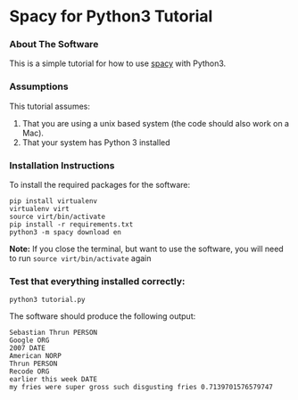 # Spacy for Python3 Tutorial

### About The Software 
This is a simple tutorial for how to use [spacy](href="https://spacy.io) with Python3.

### Assumptions
This tutorial assumes:
1. That you are using a unix based system (the code should also work on a Mac).
2. That your system has Python 3 installed 

### Installation Instructions
To install the required packages for the software:

    pip install virtualenv
    virtualenv virt
    source virt/bin/activate
    pip install -r requirements.txt
    python3 -m spacy download en

**Note:** If you close the terminal, but want to use the software, you will need to run `source virt/bin/activate` again


### Test that everything installed correctly:
    python3 tutorial.py
    
The software should produce the following output:
        
    Sebastian Thrun PERSON
    Google ORG
    2007 DATE
    American NORP
    Thrun PERSON
    Recode ORG
    earlier this week DATE
    my fries were super gross such disgusting fries 0.7139701576579747



